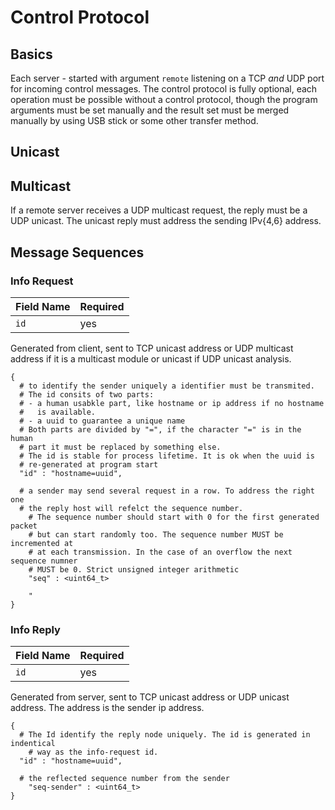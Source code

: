 # Control Protocol

## Basics

Each server - started with argument `remote` listening on a TCP _and_ UDP port
for incoming control messages. The control protocol is fully optional, each
operation must be possible without a control protocol, though the program
arguments must be set manually and the result set must be merged manually by
using USB stick or some other transfer method.


## Unicast

## Multicast

If a remote server receives a UDP multicast request, the reply must be a UDP
unicast.  The unicast reply must address the sending IPv{4,6} address.


## Message Sequences

### Info Request

| Field Name  | Required |
| ----------- | -------- |
| `id` | yes |

Generated from client, sent to TCP unicast address or UDP multicast
address if it is a multicast module or unicast if UDP unicast analysis.

```
{
  # to identify the sender uniquely a identifier must be transmited.
  # The id consits of two parts:
  # - a human usabkle part, like hostname or ip address if no hostname
  #   is available.
  # - a uuid to guarantee a unique name
  # Both parts are divided by "=", if the character "=" is in the human
  # part it must be replaced by something else.
  # The id is stable for process lifetime. It is ok when the uuid is 
  # re-generated at program start
  "id" : "hostname=uuid",

  # a sender may send several request in a row. To address the right one
  # the reply host will refelct the sequence number.
	# The sequence number should start with 0 for the first generated packet
	# but can start randomly too. The sequence number MUST be incremented at
	# at each transmission. In the case of an overflow the next sequence numner
	# MUST be 0. Strict unsigned integer arithmetic
	"seq" : <uint64_t>

	"
}
```


###

### Info Reply

| Field Name  | Required |
| ----------- | -------- |
| `id` | yes |

Generated from server, sent to TCP unicast address or UDP unicast
address. The address is the sender ip address.

```
{
  # The Id identify the reply node uniquely. The id is generated in indentical
	# way as the info-request id.
  "id" : "hostname=uuid",

  # the reflected sequence number from the sender
	"seq-sender" : <uint64_t>
}
```


### 

